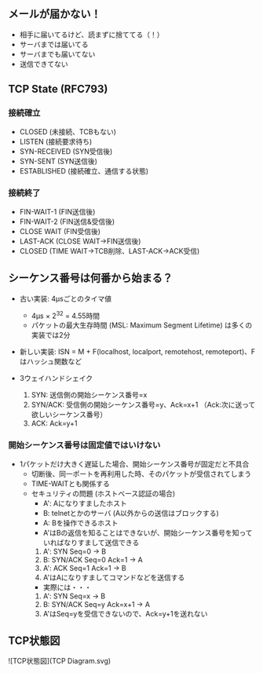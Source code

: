 ## メールが届かない！
* 相手に届いてるけど、読まずに捨ててる（！）
* サーバまでは届いてる
* サーバまでも届いてない
* 送信できてない

## TCP State (RFC793)
### 接続確立
* CLOSED (未接続、TCBもない)
* LISTEN (接続要求待ち)
* SYN-RECEIVED (SYN受信後)
* SYN-SENT (SYN送信後)
* ESTABLISHED (接続確立、通信する状態)

### 接続終了
* FIN-WAIT-1 (FIN送信後)
* FIN-WAIT-2 (FIN送信&受信後)
* CLOSE WAIT (FIN受信後)
* LAST-ACK (CLOSE WAIT→FIN送信後)
* CLOSED (TIME WAIT→TCB削除、LAST-ACK→ACK受信)

## シーケンス番号は何番から始まる？
* 古い実装: 4μsごとのタイマ値
  * 4μs × 2<sup>32</sup> = 4.55時間
  * パケットの最大生存時間 (MSL: Maximum Segment Lifetime) は多くの実装では2分
* 新しい実装: ISN = M + F(localhost, localport, remotehost, remoteport)、Fはハッシュ関数など

* 3ウェイハンドシェイク
  1. SYN: 送信側の開始シーケンス番号=x
  2. SYN/ACK: 受信側の開始シーケンス番号=y、Ack=x+1 （Ack:次に送って欲しいシーケンス番号）
  3. ACK: Ack=y+1

### 開始シーケンス番号は固定値ではいけない
* 1パケットだけ大きく遅延した場合、開始シーケンス番号が固定だと不具合
  * 切断後、同一ポートを再利用した時、そのパケットが受信されてしまう
  * TIME-WAITとも関係する
  * セキュリティの問題 (ホストベース認証の場合)
    * A': Aになりすましたホスト
    * B: telnetとかのサーバ (A以外からの送信はブロックする)
    * A: Bを操作できるホスト
    * A'はBの返信を知ることはできないが、開始シーケンス番号を知っていればなりすまして送信できる
    1. A': SYN Seq=0 -> B
    2. B: SYN/ACK Seq=0 Ack=1 -> A
    3. A': ACK Seq=1 Ack=1 -> B
    4. A'はAになりすましてコマンドなどを送信する
    * 実際には・・・
    1. A': SYN Seq=x -> B
    2. B: SYN/ACK Seq=y Ack=x+1 -> A
    3. A'はSeq=yを受信できないので、Ack=y+1を送れない

## TCP状態図
![TCP状態図](TCP Diagram.svg)

